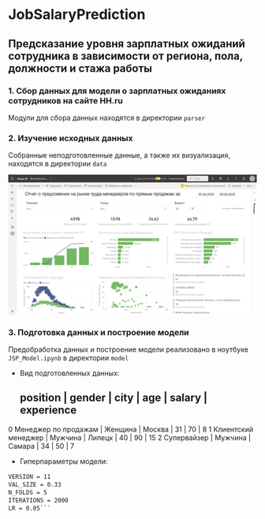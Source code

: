 # JobSalaryPrediction
## Предсказание уровня зарплатных ожиданий сотрудника в зависимости от региона, пола, должности и стажа работы

### 1. Сбор данных для модели о зарплатных ожиданиях сотрудников на сайте HH.ru
Модули для сбора данных находятся в директории `parser`

### 2. Изучение исходных данных
Собранные неподготовленные данные, а также их визуализация, находятся в директории `data`

![](/data/report.png)

### 3. Подготовка данных и построение модели
Предобработка данных и построение модели реализовано в ноутбуке `JSP_Model.ipynb` в директории `model`

* Вид подготовленных данных:

  position                | gender    | city    | age   | salary  | experience
  -----------------------------------------------------------------------------
0 Менеджер по продажам    | Женщина   | Москва  | 31    | 70      | 8
1 Клиентский менеджер     | Мужчина   | Липецк  | 40    | 90      | 15
2 Супервайзер             | Мужчина   | Самара  | 34    | 50      | 7

* Гиперпараметры модели:

```RANDOM_SEED = 42
VERSION = 11
VAL_SIZE = 0.33
N_FOLDS = 5
ITERATIONS = 2000
LR = 0.05```

